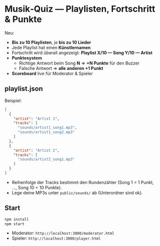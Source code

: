 # Musik‑Quiz — Playlisten, Fortschritt & Punkte

Neu:
- **Bis zu 10 Playlisten**, je **bis zu 10 Lieder**
- Jede Playlist hat einen **Künstlernamen**
- Fortschritt wird überall angezeigt: **Playlist X/10 — Song Y/10 — Artist**
- **Punktesystem**
  - Richtige Antwort beim Song **N** ⇒ **+N Punkte** für den Buzzer
  - Falsche Antwort ⇒ **alle anderen +1 Punkt**
- **Scoreboard** live für Moderator & Spieler

## playlist.json
Beispiel:
```json
[
  {
    "artist": "Artist 1",
    "tracks": [
      "sounds/artist1_song1.mp3",
      "sounds/artist1_song2.mp3"
    ]
  },
  {
    "artist": "Artist 2",
    "tracks": [
      "sounds/artist2_song1.mp3"
    ]
  }
]
```
- Reihenfolge der Tracks bestimmt den Rundenzähler (Song 1 = 1 Punkt, …, Song 10 = 10 Punkte).
- Lege deine MP3s unter `public/sounds/` ab (Unterordner sind ok).

## Start
```bash
npm install
npm start
```
- Moderator: `http://localhost:3000/moderator.html`
- Spieler: `http://localhost:3000/player.html`
